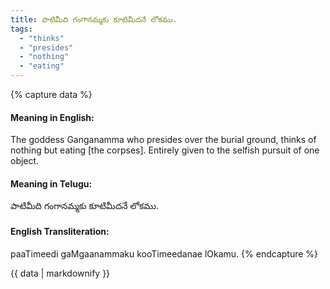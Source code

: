 ```yaml
---
title: పాటిమీది గంగానమ్మకు కూటిమీదనే లోకము.
tags:
  - "thinks"
  - "presides"
  - "nothing"
  - "eating"
---
```


{% capture data %}
#### Meaning in English:
The goddess Ganganamma who presides over the burial ground, thinks of nothing but eating [the corpses].
Entirely given to the selfish pursuit of one object.

#### Meaning in Telugu:
పాటిమీది గంగానమ్మకు కూటిమీదనే లోకము.

#### English Transliteration:
paaTimeedi gaMgaanammaku kooTimeedanae lOkamu.
{% endcapture %}

{{ data | markdownify }}

